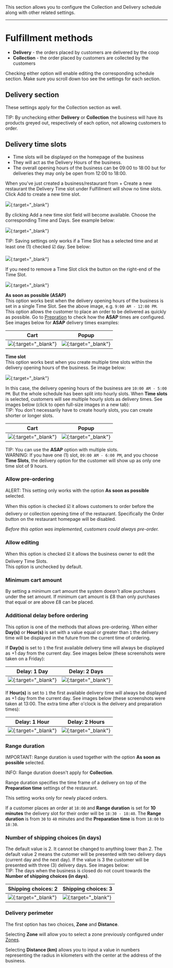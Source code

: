 <div class="alert alert-info" role="alert">
This section allows you to configure the Collection and Delivery schedule along with other related settings.
</div>

* * *

# Fulfillment methods

- **Delivery** - the orders placed by customers are delivered by the coop
- **Collection** - the order placed by customers are collected by the customers

Checking either option will enable editing the corresponding schedule section.
Make sure you scroll down too see the settings for each section.

## Delivery section

<div class="alert alert-info" role="alert">
These settings apply for the Collection section as well.
</div>

<span class="badge badge-info">TIP:</span><span> By unchecking either <strong>Delivery</strong> or <strong>Collection</strong> the business will have its products greyed out, respectively of each option, not allowing customers to order.</span>

## Delivery time slots

<div class="alert alert-warning" role="alert">
<ul>
<li>Time slots will be displayed on the homepage of the business</li>
<li>They will act as the Delivery Hours of the business.</li>
<li>The overall opening hours of the business can be 09:00 to 18:00 but for deliveries they may only be open from 12:00 to 18:00.</li></ul>
</div>

When you've just created a business/restaurant from <span class="badge badge-success">+ Create a new restaurant</span> the Delivery Time slot under Fulfillment will show no time slots.
Click <span class="badge badge-success">Add</span> to create a new time slot.

[![](/assets/images/deliveryTimeSlotsAdd.png)](/assets/images/deliveryTimeSlotsAdd.png){:target="\_blank"}

By clicking <span class="badge badge-success">Add</span> a new time slot field will become available. Choose the corresponding Time and Days. See example below:

[![](/assets/images/deliveryTimeSlotsSelectedWeekend.png)](/assets/images/deliveryTimeSlotsSelectedWeekend.png){:target="\_blank"}

<span class="badge badge-info">TIP:</span><span> Saving settings only works if a Time Slot has a selected time and at least one (1) checked ☑️ day. See below:</span>

[![](/assets/images/deliveryTimeSlotSave.png)](/assets/images/deliveryTimeSlotSave.png){:target="\_blank"}

If you need to remove a Time Slot click the <i class="fas fa-times"></i> button on the right-end of the Time Slot.

[![](/assets/images/deliveryTimeSlotRemove.png)](/assets/images/deliveryTimeSlotRemove.png){:target="\_blank"}

**As soon as possible (ASAP)**<br>
This option works best when the delivery opening hours of the business is set in a single Time Slot. See the above image, e.g. `9:00 AM - 12:00 PM`.
This option allows the customer to place an order to be delivered as quickly as possible. Go to [Prepration](../product-settings/preparation.md) to check how the **ASAP** times are configured.
See images below for **ASAP** delivery times examples:

| Cart                                                                                         | Popup                                                                                          |
| -------------------------------------------------------------------------------------------- | ---------------------------------------------------------------------------------------------- |
| [![](/assets/images/ASAPTimesCart.png)](/assets/images/ASAPTimesCart.png){:target="\_blank"} | [![](/assets/images/ASAPTimesPopup.png)](/assets/images/ASAPTimesPopup.png){:target="\_blank"} |

**Time slot**<br>
This option works best when you create multiple time slots within the delivery opening hours of the business. Se image below:

[![](/assets/images/multipleDeliveryTimeSlots.png)](/assets/images/multipleDeliveryTimeSlots.png){:target="\_blank"}

In this case, the delivery opening hours of the business are `10:00 AM - 5:00 PM`. But the whole schedule has been split into hourly slots. When **Time slots** is selected, customers will see multiple hourly slots as delivery times. See images below (click to open full-size images in a new tab):<br>
<span class="badge badge-info">TIP:</span><span> You don't necessarily have to create hourly slots, you can create shorter or longer slots.</span>

| Cart                                                                                             | Popup                                                                                              |
| ------------------------------------------------------------------------------------------------ | -------------------------------------------------------------------------------------------------- |
| [![](/assets/images/hourlySlotsCart.png)](/assets/images/hourlySlotsCart.png){:target="\_blank"} | [![](/assets/images/hourlySlotsPopup.png)](/assets/images/hourlySlotsPopup.png){:target="\_blank"} |

<span class="badge badge-info">TIP:</span><span> You can use the <strong>ASAP</strong> option with multiple slots.</span><br>
<span class="badge badge-warning">WARNING:</span><span> If you have one (1) slot, `09:00 AM - 6:00 PM`, and you choose <strong>Time Slots</strong>, the delivery option for the customer will show up as only one time slot of 9 hours.</span>

### Allow pre-ordering

<span class="badge badge-warning">ALERT:</span><span> This setting only works with the option <strong>As soon as possible</strong></span> selected.

When this option is checked ☑️ it allows customers to order before the delivery or collection opening time of the restaurant. Specifically the <span class="badge badge-primary">Order</span> button on the restaurant homepage will be disabled.

*Before this option was implemented, customers could always pre-order.*

### Allow editing

When this option is checked ☑️ it allows the business owner to edit the Delivery Time Slots.<br>
This option is unchecked by default.

### Minimum cart amount

By setting a minimum cart amount the system doesn't allow purchases under the set amount.
If minimum cart amount is £8 than only purchases that equal or are above £8 can be placed.

### Additional delay before ordering

This option is one of the methods that allows pre-ordering.
When either **Day(s)** or **Hour(s)** is set with a value equal or greater than `1` the delivery time will be displayed in the future from the current time of ordering.

If **Day(s)** is set to `1` the first available delivery time will always be displayed as +1 day from the current day. See images below (these screenshots were taken on a Friday):

| Delay: 1 Day                                                                                             | Delay: 2 Days                                                                                              |
| -------------------------------------------------------------------------------------------------------- | ---------------------------------------------------------------------------------------------------------- |
| [![](/assets/images/additionalDelay1Day.png)](/assets/images/additionalDelay1Day.png){:target="\_blank"} | [![](/assets/images/additionalDelay2Days.png)](/assets/images/additionalDelay2Days.png){:target="\_blank"} |

If **Hour(s)** is set to `1` the first available delivery time will always be displayed as +1 day from the current day. See images below (these screenshots were taken at 13:00. The extra time after o'clock is the delivery and preparation times):

| Delay: 1 Hour                                                                                              | Delay: 2 Hours                                                                                               |
| ---------------------------------------------------------------------------------------------------------- | ------------------------------------------------------------------------------------------------------------ |
| [![](/assets/images/additionalDelay1Hour.png)](/assets/images/additionalDelay1Hour.png){:target="\_blank"} | [![](/assets/images/additionalDelay2Hours.png)](/assets/images/additionalDelay2Hours.png){:target="\_blank"} |

### Range duration

<span class="badge badge-warning">IMPORTANT:</span><span> Range duration is used together with the option <strong>As soon as possible</strong> selected</span>.

<span class="badge badge-info">INFO:</span><span> Range duration doesn't apply for <strong>Collection</strong></span>.

Range duration specifies the time frame of a delivery on top of the **Preparation time** settings of the restaurant. 

This setting works only for newly placed orders. 

If a customer places an order at `18:00` and **Range duration** is set for **10 minutes** the delivery slot for their order will be `18:30 - 18:40`. 
The **Range duration** is from `30` to `40` minutes and the **Preparation time** is from `18:00` to `18:30`. 

### Number of shipping choices (in days)

The default value is 2. It cannot be changed to anything lower than 2.
The default value 2 means the cutomer will be presented with two delivery days (current day and the next day). If the value is 3 the customer will be presented with three (3) delivery days. See images below:<br>
<span class="badge badge-info">TIP:</span><span> The days when the business is closed do not count towards the **Number of shipping choices (in days)**.</span>

| Shipping choices: 2                                                                                | Shipping choices: 3                                                                                |
| -------------------------------------------------------------------------------------------------- | -------------------------------------------------------------------------------------------------- |
| [![](/assets/images/shippingChoices2.png)](/assets/images/shippingChoices2.png){:target="\_blank"} | [![](/assets/images/shippingChoices3.png)](/assets/images/shippingChoices3.png){:target="\_blank"} |

### Delivery perimeter

The first option has two choices, **Zone** and **Distance**.<br>

Selecting **Zone** will allow you to select a zone previously configured under [Zones](../../deliveries/zones.md). 

Selecting **Distance (km)** allows you to input a value in numbers representing the radius in kilometers with the center at the address of the business.

